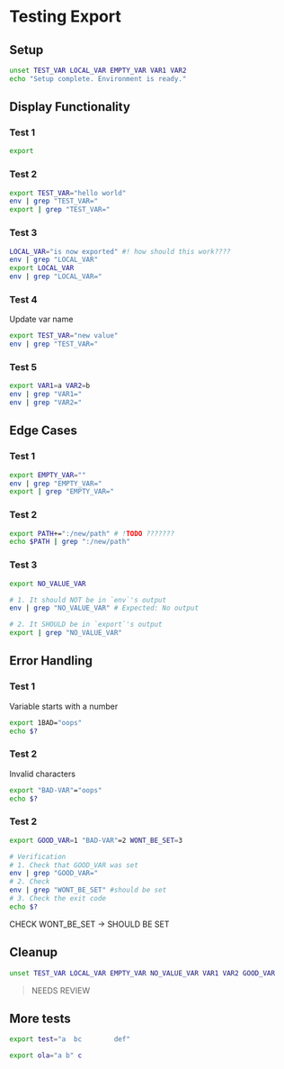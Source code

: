 # Testing Export

## Setup

```bash
unset TEST_VAR LOCAL_VAR EMPTY_VAR VAR1 VAR2
echo "Setup complete. Environment is ready."
```

## Display Functionality

### Test 1

```bash
export
```

### Test 2

```bash
export TEST_VAR="hello world"
env | grep "TEST_VAR="
export | grep "TEST_VAR="
```

### Test 3

```bash
LOCAL_VAR="is now exported" #! how should this work????
env | grep "LOCAL_VAR"
export LOCAL_VAR
env | grep "LOCAL_VAR="
```

### Test 4

Update var name

```bash
export TEST_VAR="new value"
env | grep "TEST_VAR="
```

### Test 5

```bash
export VAR1=a VAR2=b
env | grep "VAR1="
env | grep "VAR2="
```

## Edge Cases

### Test 1

```bash
export EMPTY_VAR=""
env | grep "EMPTY_VAR="
export | grep "EMPTY_VAR="
```

### Test 2

```bash
export PATH+=":/new/path" # !TODO ???????
echo $PATH | grep ":/new/path"
```

### Test 3

```bash
export NO_VALUE_VAR

# 1. It should NOT be in `env`'s output
env | grep "NO_VALUE_VAR" # Expected: No output

# 2. It SHOULD be in `export`'s output
export | grep "NO_VALUE_VAR"
```

## Error Handling

### Test 1

Variable starts with a number

```bash
export 1BAD="oops"
echo $?
```

### Test 2

Invalid characters

```bash
export "BAD-VAR"="oops"
echo $?
```

### Test 2

```bash
export GOOD_VAR=1 "BAD-VAR"=2 WONT_BE_SET=3

# Verification
# 1. Check that GOOD_VAR was set
env | grep "GOOD_VAR="
# 2. Check 
env | grep "WONT_BE_SET" #should be set
# 3. Check the exit code
echo $?
```

CHECK WONT_BE_SET -> SHOULD BE SET

## Cleanup

```bash
unset TEST_VAR LOCAL_VAR EMPTY_VAR NO_VALUE_VAR VAR1 VAR2 GOOD_VAR
```

>NEEDS REVIEW



## More tests

```bash
export test="a  bc        def"
```

```bash
export ola="a b" c
```

